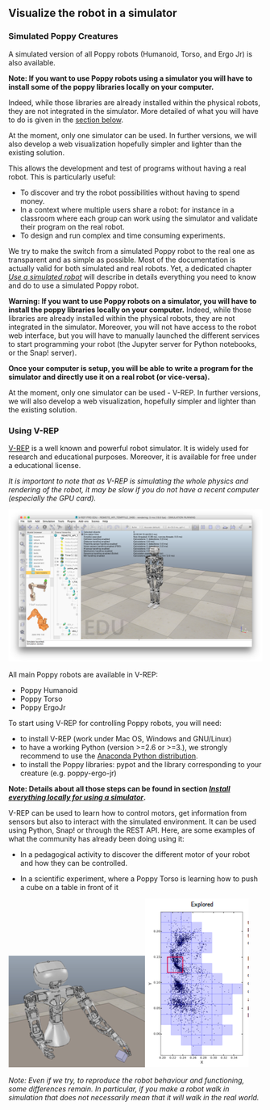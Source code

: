 ## Visualize the robot in a simulator

### Simulated Poppy Creatures

A simulated version of all Poppy robots (Humanoid, Torso, and Ergo Jr) is also available.

**Note: If you want to use Poppy robots using a simulator you will have to install some of the poppy libraries locally on your computer.** 

Indeed, while those libraries are already installed within the physical robots, they are not integrated in the simulator. More detailed of what you will have to do is given in the [section below](#using-v-rep).

At the moment, only one simulator can be used. In further versions, we will also develop a web visualization hopefully simpler and lighter than the existing solution.

This allows the development and test of programs without having a real robot. This is particularly useful:
* To discover and try the robot possibilities without having to spend money.
* In a context where multiple users share a robot: for instance in a classroom where each group can work using the simulator and validate their program on the real robot.
* To design and run complex and time consuming experiments.

We try to make the switch from a simulated Poppy robot to the real one as transparent and as simple as possible. Most of the documentation is actually valid for both simulated and real robots. Yet, a dedicated chapter *[Use a simulated robot](#todo)* will describe in details everything you need to know and do to use a simulated Poppy robot.

**Warning: If you want to use Poppy robots on a simulator, you will have to install the poppy libraries locally on your computer.** Indeed, while those libraries are already installed within the physical robots, they are not integrated in the simulator. Moreover, you will not have access to the robot web interface, but you will have to manually launched the different services to start programming your robot (the Jupyter server for Python notebooks, or the Snap! server).

**Once your computer is setup, you will be able to write a program for the simulator and directly use it on a real robot (or vice-versa).**

At the moment, only one simulator can be used - V-REP. In further versions, we will also develop a web visualization, hopefully simpler and lighter than the existing solution.

### Using V-REP

[V-REP](http://www.coppeliarobotics.com/downloads.html) is a well known and powerful robot simulator. It is widely used for research and educational purposes. Moreover, it is available for free under a educational license.

*It is important to note that as V-REP is simulating the whole physics and rendering of the robot, it may be slow if you do not have a recent computer (especially the GPU card).*

![Poppy Humanoid in V-REP](../img/humanoid/vrep.png)

All main Poppy robots are available in V-REP:
* Poppy Humanoid
* Poppy Torso
* Poppy ErgoJr

To start using V-REP for controlling Poppy robots, you will need:
* to install V-REP (work under Mac OS, Windows and GNU/Linux)
* to have a working Python (version >=2.6 or >=3.), we strongly recommend to use the [Anaconda Python distribution](https://www.continuum.io/why-anaconda).
* to install the Poppy libraries: pypot and the library corresponding to your creature (e.g. poppy-ergo-jr)

**Note: Details about all those steps can be found in section *[Install everything locally for using a simulator](#TODO)*.**

V-REP can be used to learn how to control motors, get information from sensors but also to interact with the simulated environment. It can be used using Python, Snap! or through the REST API. Here, are some examples of what the community has already been doing using it:

* In a pedagogical activity to discover the different motor of your robot and how they can be controlled.

* In a scientific experiment, where a Poppy Torso is learning how to push a cube on a table in front of it

![Torso V-REP](../img/torso/explauto-vrep.png)![Torso Explauto Res](../img/torso/explauto-res.png)

*Note: Even if we try, to reproduce the robot behaviour and functioning, some differences remain. In particular, if you make a robot walk in simulation that does not necessarily mean that it will walk in the real world.*

